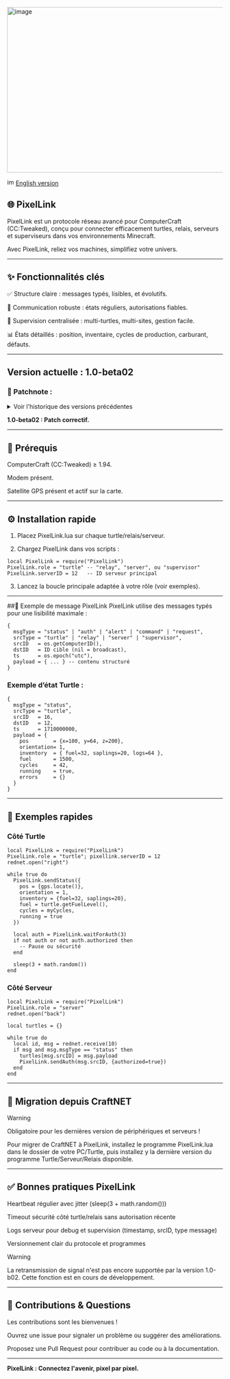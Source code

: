 <img width="1108" height="386" alt="image" src="https://github.com/user-attachments/assets/a6ee35af-42a3-48e8-b43b-096884e06a47" />

<img width="16" height="16" alt="image" src="https://github.com/user-attachments/assets/a03063ab-5834-437d-846d-acc130d903ab" /> [English version](../English/PixelLink/README.md)

## 🌐 PixelLink
PixelLink est un protocole réseau avancé pour ComputerCraft (CC:Tweaked), conçu pour connecter efficacement turtles, relais, serveurs et superviseurs dans vos environnements Minecraft.

Avec PixelLink, reliez vos machines, simplifiez votre univers.

---

## ✨ Fonctionnalités clés
✅ Structure claire : messages typés, lisibles, et évolutifs.

🔄 Communication robuste : états réguliers, autorisations fiables.

🚀 Supervision centralisée : multi-turtles, multi-sites, gestion facile.

📊 États détaillés : position, inventaire, cycles de production, carburant, défauts.

---

## Version actuelle : 1.0-beta02

### 📝 Patchnote :
<details>
  
<summary>Voir l'historique des versions précédentes</summary>

*1.0-alpha01 : Version de base de PixelLink.*

*1.0-beta01 : Patch correctif.*

</details>

**1.0-beta02 : Patch correctif.**

---

## 🔌 Prérequis

ComputerCraft (CC:Tweaked) ≥ 1.94.

Modem présent.

Satellite GPS présent et actif sur la carte.

---

## ⚙️ Installation rapide
1. Placez PixelLink.lua sur chaque turtle/relais/serveur.

2. Chargez PixelLink dans vos scripts :
```
local PixelLink = require("PixelLink")
PixelLink.role = "turtle" -- "relay", "server", ou "supervisor"
PixelLink.serverID = 12   -- ID serveur principal
```
3. Lancez la boucle principale adaptée à votre rôle (voir exemples).

---

##📝 Exemple de message PixelLink
PixelLink utilise des messages typés pour une lisibilité maximale :
```
{
  msgType = "status" | "auth" | "alert" | "command" | "request",
  srcType = "turtle" | "relay" | "server" | "supervisor",
  srcID   = os.getComputerID(),
  dstID   = ID cible (nil = broadcast),
  ts      = os.epoch("utc"),
  payload = { ... } -- contenu structuré
}
```
### Exemple d’état Turtle :
```
{
  msgType = "status",
  srcType = "turtle",
  srcID   = 16,
  dstID   = 12,
  ts      = 1710000000,
  payload = {
    pos        = {x=100, y=64, z=200},
    orientation= 1,
    inventory  = { fuel=32, saplings=20, logs=64 },
    fuel       = 1500,
    cycles     = 42,
    running    = true,
    errors     = {}
  }
}
```
---

## 🚀 Exemples rapides
### Côté Turtle
```
local PixelLink = require("PixelLink")
PixelLink.role = "turtle"; pixellink.serverID = 12
rednet.open("right")

while true do
  PixelLink.sendStatus({
    pos = {gps.locate()},
    orientation = 1,
    inventory = {fuel=32, saplings=20},
    fuel = turtle.getFuelLevel(),
    cycles = myCycles,
    running = true
  })

  local auth = PixelLink.waitForAuth(3)
  if not auth or not auth.authorized then
    -- Pause ou sécurité
  end

  sleep(3 + math.random())
end
```

### Côté Serveur
```
local PixelLink = require("PixelLink")
PixelLink.role = "server"
rednet.open("back")

local turtles = {}

while true do
  local id, msg = rednet.receive(10)
  if msg and msg.msgType == "status" then
    turtles[msg.srcID] = msg.payload
    PixelLink.sendAuth(msg.srcID, {authorized=true})
  end
end
```

---

## 🔄 Migration depuis CraftNET 
> [!WARNING]
> Obligatoire pour les dernières version de périphériques et serveurs !

Pour migrer de CraftNET à PixelLink, installez le programme PixelLink.lua dans le dossier de votre PC/Turtle, puis installez y la dernière version du programme Turtle/Serveur/Relais disponible.

---

## ✅ Bonnes pratiques PixelLink
Heartbeat régulier avec jitter (sleep(3 + math.random()))

Timeout sécurité côté turtle/relais sans autorisation récente

Logs serveur pour debug et supervision (timestamp, srcID, type message)

Versionnement clair du protocole et programmes

> [!WARNING]
> La retransmission de signal n'est pas encore supportée par la version 1.0-b02. Cette fonction est en cours de développement.

---

## 🙌 Contributions & Questions
Les contributions sont les bienvenues !

Ouvrez une issue pour signaler un problème ou suggérer des améliorations.

Proposez une Pull Request pour contribuer au code ou à la documentation.

---

**PixelLink : Connectez l'avenir, pixel par pixel.**

